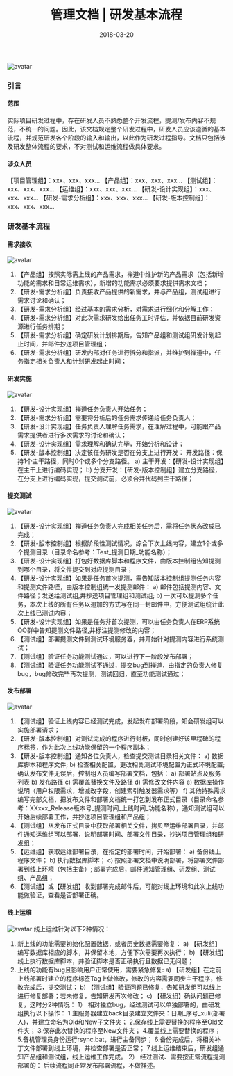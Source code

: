 ﻿---
title: 管理文档 | 研发基本流程
tags:
  - 流程
categories: 软件工程
date: 2018-03-20
---
![avatar](https://mysite.bj.bcebos.com/images/articles/3baf0c7a-7e45-4d4e-84d0-a5e9831f9f25.jpg)
 
### 引言

#### 范围
实际项目研发过程中，存在研发人员不熟悉整个开发流程，提测/发布内容不规范，不统一的问题。因此，该文档规定整个研发过程中，研发人员应该遵循的基本流程，并规范研发各个阶段的输入和输出，以此作为研发过程指导。文档只包括涉及研发整体流程的要求，不对测试和运维流程做具体要求。

<!-- more -->

####	涉众人员
【项目管理组】：xxx、xxx、xxx...
【产品组】：xxx、xxx、xxx...
【测试组】：xxx、xxx、xxx...
【运维组】：xxx、xxx、xxx...
【研发-设计实现组】：xxx、xxx、xxx...
【研发-需求分析组】：xxx、xxx、xxx...
【研发-版本控制组】：xxx、xxx、xxx...

### 研发基本流程

#### 需求接收 
![avatar](https://mysite.bj.bcebos.com/images/201803/20180320100329.png)
1.	【产品组】按照实际需上线的产品需求，禅道中维护新的产品需求（包括新增功能的需求和日常运维需求），新增的功能需求必须要求提供需求文档；
2.	【研发-需求分析组】负责接收产品提供的新需求，并与产品组，测试组进行需求讨论和确认；
3.	【研发-需求分析组】经过基本的需求分析，对需求进行细化和分解工作；
4.	【研发-需求分析组】对此次需求研发给出任务工时评估，并依据目前研发资源进行任务排期；
5.	【研发-需求分析组】确定研发计划排期后，告知产品组和测试组研发计划起止时间，并邮件抄送项目管理组；
6.	【研发-需求分析组】研发内部对任务进行拆分和指派，并维护到禅道中，任务指定相关负责人和计划研发起止时间；

#### 研发实施
![avatar](https://mysite.bj.bcebos.com/images/201803/20180320100400.png)
1.	【研发-设计实现组】禅道任务负责人开始任务；
2.	【研发-需求分析组】需要将分析后的任务需求传递给任务负责人；
3.	【研发-设计实现组】任务负责人理解任务需求，在理解过程中，可能跟产品需求提供者进行多次需求的讨论和确认；
4.	【研发-设计实现组】需求理解和确认完毕，开始分析和设计；
5.	【研发-版本控制组】决定该任务研发是否在分支上进行开发：
开发路径：保持1个主干路径，同时0个或多个分支路径。
a)	主干开发：【研发-设计实现组】在主干上进行编码实现；
b)	分支开发：【研发-版本控制组】建立分支路径，在分支上进行编码实现，提交测试前，必须合并代码到主干路径；

#### 提交测试 
![avatar](https://mysite.bj.bcebos.com/images/201803/20180320100423.png)
1.	【研发-设计实现组】禅道任务负责人完成相关任务后，需将任务状态改成已完成；
2.	【研发-版本控制组】根据阶段性测试情况，综合下次上线内容，建立1个或多个提测目录（目录命名参考：Test_提测日期_功能名称）；
3.	【研发-设计实现组】打包好数据库脚本和程序文件，由版本控制组告知提测到哪个目录，将文件提交到对应提测目录；
4.	【研发-设计实现组】如果是任务首次提测，需告知版本控制组提测任务内容和提测文件路径，由版本控制组统一发提测邮件：
a)	邮件包括提测内容、文件路径；发送给测试组,并抄送项目管理组和测试组;
b)	一次可以提测多个任务，本次上线的所有任务以追加的方式写在同一封邮件中，方便测试组统计此次上线已测试内容；
5.	 【研发-设计实现组】如果是任务非首次提测，可以由任务负责人在ERP系统QQ群中告知提测文件路径,并标注提测修改的内容；
6.	【测试组】部署提测文件到测试环境服务器，并开始针对提测内容进行系统测试；
7.	【测试组】验证任务功能测试通过，可以进行下一阶段发布部署；
8.	【测试组】验证任务功能测试不通过，提交bug到禅道，由指定的负责人修复bug，bug修改完毕再次提测，测试回归，直至功能测试通过；

#### 发布部署 
![avatar](https://mysite.bj.bcebos.com/images/201803/20180320100448.png)
1.	【测试组】验证上线内容已经测试完成，发起发布部署阶段，知会研发组可以实施部署请求；
2.	【研发-版本控制组】对测试完成的程序进行封板，同时创建好该里程碑的程序标签，作为此次上线功能保留的一个程序副本；
3.	【研发-版本控制组】通知各位负责人，检查提交测试目录相关文件：
a)	数据库脚本和程序文件;
b)	检查相关配置，更改相关测试环境配置为正式环境配置;
确认发布文件无误后，控制组人员编写部署文档，包括：
a)	部署站点及服务列表
b)	发布路径
c)	需覆盖替换文件及路径
d)	需修改文件内容
e)	数据库操作说明（用户权限需求，增减改字段，创建索引触发器需求等）
f)	其他特殊需求
编写完部文档，把发布文件和部署文档统一打包到发布正式目录（目录命名参考：XXxxx\_Release版本号\_提测时间\_上线时间\_功能名称），通知测试组可以开始后续部署工作，并抄送项目管理组和产品组；
4.	【测试组】从发布正式目录中获取部署相关文件，拷贝至运维部署目录，并邮件通知运维组可以部署，说明部署时间、部署文件目录，抄送项目管理组和研发组；
5.	【运维组】获取运维部署目录，在指定的部署时间，开始部署：
a)	备份线上程序文件；
b)	执行数据库脚本；
c)	按照部署文档中说明部署，将部署文件部署到线上环境（包括主备）;
部署完成后，邮件通知管理组、研发组、测试组、产品组；
6.	【测试组】或【研发组】收到部署完成邮件后，可能对线上环境和此次上线功能做验证，查看是否部署正确。

#### 线上运维 
![avatar](https://mysite.bj.bcebos.com/images/201803/20180320100508.png)
线上运维针对以下2种情况：
1.	新上线的功能需要初始化配置数据，或者历史数据需要修复：
a)	【研发组】编写数据库相应的脚本，并保留本地，方便下次需要再次执行；
b)	【研发组】线上执行数据库脚本，并验证脚本是否正确执行且数据已无问题；
2.	上线的功能有bug且影响用户正常使用，需要紧急修复:
a)	【研发组】在之前上线部署时建立的程序标签Tag上做修改，修改的内容需要同步主干程序，修改完成后，提交测试；
b)	【测试组】验证问题已修复，告知研发组可以线上进行修复部署；若未修复，告知研发再次修改；
c)	【研发组】确认问题已修复，这时分2种情况：
1）	相对独立bug，经过测试可以单独部署的，由研发组执行以下操作：
1.主服务器建立back目录建立文件夹：日期_序号_xuli(部署人)，并建立命名为Old和New子文件夹；
2.保存线上需要替换的程序至Old文件夹；
3.保存此次替换的程序至New文件夹；
4.覆盖线上需要替换的程序；
5.备机管理员身份运行rsync.bat，进行主备同步；
6.备份完成后，将相关补丁文件部署到线上环境，并检查部署是否正常；
7.线上运维结束后，研发组通知产品组和测试组，线上运维工作完成。
2）	经过测试、需要按正常流程提测部署的：
后续流程同正常发布部署流程，不做祥述。
